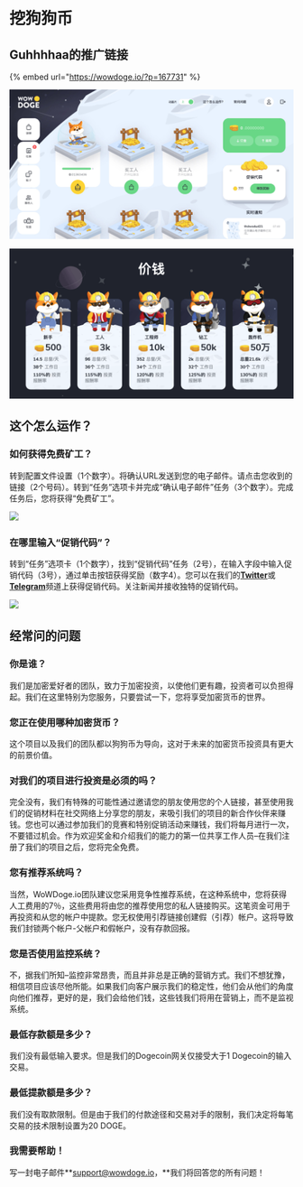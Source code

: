 # 挖狗狗币

## **Guhhhhaa的推广链接**

{% embed url="https://wowdoge.io/?p=167731" %}

![](../.gitbook/assets/image%20%2811%29.png)

![](../.gitbook/assets/ping-mu-kuai-zhao-20210410-xia-wu-3.07.19.png)

## 这个怎么运作？

### 如何获得免费矿工？

转到配置文件设置（1个数字）。将确认URL发送到您的电子邮件。请点击您收到的链接（2个号码）。转到“任务”选项卡并完成“确认电子邮件”任务（3个数字）。完成任务后，您将获得“免费矿工”。

![](https://wowdoge.io/img/popup/about/freeminer_1.png)

### 在哪里输入“促销代码”？

转到“任务”选项卡（1个数字），找到“促销代码”任务（2号），在输入字段中输入促销代码（3号），通过单击按钮获得奖励（数字4）。您可以在我们的[**Twitter**](https://twitter.com/wowdoge_io)或[**Telegram**](tg://resolve?domain=wowdoge_io)频道上获得促销代码。关注新闻并接收独特的促销代码。

![](https://wowdoge.io/img/popup/about/promo_code_1.png)

## 经常问的问题

### 你是谁？

我们是加密爱好者的团队，致力于加密投资，以使他们更有趣，投资者可以负担得起。我们在这里特别为您服务，只要尝试一下，您将享受加密货币的世界。

### 您正在使用哪种加密货币？

这个项目以及我们的团队都以狗狗币为导向，这对于未来的加密货币投资具有更大的前景价值。

### 对我们的项目进行投资是必须的吗？

完全没有，我们有特殊的可能性通过邀请您的朋友使用您的个人链接，甚至使用我们的促销材料在社交网络上分享您的朋友，来吸引我们的项目的新合作伙伴来赚钱。您也可以通过参加我们的竞赛和特别促销活动来赚钱，我们将每月进行一次，不要错过机会。作为欢迎奖金和介绍我们的能力的第一位共享工作人员–在我们注册了我们的项目之后，您将完全免费。

### 您有推荐系统吗？

当然，WoWDoge.io团队建议您采用竞争性推荐系统，在这种系统中，您将获得人工费用的7％，这些费用将由您的推荐使用您的私人链接购买。这笔资金可用于再投资和从您的帐户中提款。您无权使用引荐链接创建假（引荐）帐户。这将导致我们封锁两个帐户-父帐户和假帐户，没有存款回报。

### 您是否使用监控系统？

不，据我们所知–监控非常昂贵，而且并非总是正确的营销方式。我们不想犹豫，相信项目应该尽他所能。如果我们向客户展示我们的稳定性，他们会从他们的角度向他们推荐，更好的是，我们会给他们钱，这些钱我们将用在营销上，而不是监视系统。

### 最低存款额是多少？

我们没有最低输入要求。但是我们的Dogecoin网关仅接受大于1 Dogecoin的输入交易。

### 最低提款额是多少？

我们没有取款限制。但是由于我们的付款途径和交易对手的限制，我们决定将每笔交易的技术限制设置为20 DOGE。

### 我需要帮助！

写一封电子邮件**support@wowdoge.io，**我们将回答您的所有问题！

